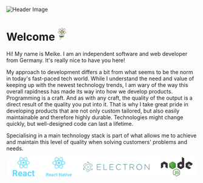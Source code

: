 ![Header Image](https://pbs.twimg.com/profile_banners/1200006365378437120/1620210836/1500x500)

    
# Welcome <img height="35" src="https://raw.githubusercontent.com/Schlenges/soggy-waffles/680089d166c35be9e3d2080d525140a9c6f6a7ca/flower.svg" />

Hi! My name is Meike. I am an independent software and web developer from Germany. It's really nice to have you here!

My approach to development differs a bit from what seems to be the norm in today's fast-paced tech world. While I understand the need and value of keeping up with the newest technology trends, I  am wary of the way this overall rapidness has made its way into how we develop products.  
Programming is a craft. And as with any craft, the quality of the output is a direct result of the quality you put into it. That is why I take great pride in developing products that are not only custom tailored, but also easily maintainable and therefore highly durable. Technologies might change quickly, but well-designed code can last a lifetime.  


Specialising in a main technology stack is part of what allows me to achieve and maintain this level of quality when solving customers' problems and needs. 
  

![Stack](https://raw.githubusercontent.com/Schlenges/soggy-waffles/master/stack.png)
